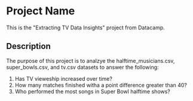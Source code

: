 # Project Name
This is the "Extracting TV Data Insights" project from Datacamp.

## Description
The purpose of this project is to analzye the halftime_musicians.csv, super_bowls.csv, and tv.csv datasets to answer the following:
1. Has TV vieweship increased over time?
2. How many matches finished witha a point difference greater than 40?
3. Who performed the most songs in Super Bowl halftime shows?

